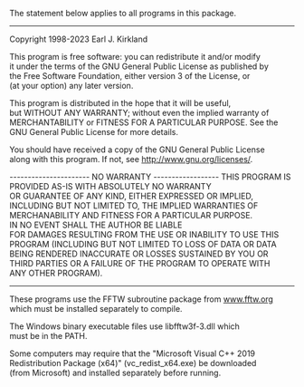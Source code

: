 The statement below applies to all programs in this package.

------------------------------------------------------------------------
Copyright 1998-2023 Earl J. Kirkland


This program is free software: you can redistribute it and/or modify  
it under the terms of the GNU General Public License as published by  
the Free Software Foundation, either version 3 of the License, or  
(at your option) any later version.  

This program is distributed in the hope that it will be useful,  
but WITHOUT ANY WARRANTY; without even the implied warranty of  
MERCHANTABILITY or FITNESS FOR A PARTICULAR PURPOSE.  See the  
GNU General Public License for more details.  

You should have received a copy of the GNU General Public License  
along with this program.  If not, see <http://www.gnu.org/licenses/>.  

---------------------- NO WARRANTY ------------------
THIS PROGRAM IS PROVIDED AS-IS WITH ABSOLUTELY NO WARRANTY  
OR GUARANTEE OF ANY KIND, EITHER EXPRESSED OR IMPLIED,  
INCLUDING BUT NOT LIMITED TO, THE IMPLIED WARRANTIES OF  
MERCHANABILITY AND FITNESS FOR A PARTICULAR PURPOSE.  
IN NO EVENT SHALL THE AUTHOR BE LIABLE  
FOR DAMAGES RESULTING FROM THE USE OR INABILITY TO USE THIS  
PROGRAM (INCLUDING BUT NOT LIMITED TO LOSS OF DATA OR DATA  
BEING RENDERED INACCURATE OR LOSSES SUSTAINED BY YOU OR  
THIRD PARTIES OR A FAILURE OF THE PROGRAM TO OPERATE WITH  
ANY OTHER PROGRAM).   

------------------------------------------------------------------------

These programs use the FFTW subroutine package from www.fftw.org  
which must be installed separately to compile.  

The Windows binary executable files use libfftw3f-3.dll which  
must be in the PATH.  

Some computers may require that the  "Microsoft Visual C++ 2019   
Redistribution Package (x64)"  (vc_redist_x64.exe) be downloaded  
(from Microsoft) and installed separately before running.  

